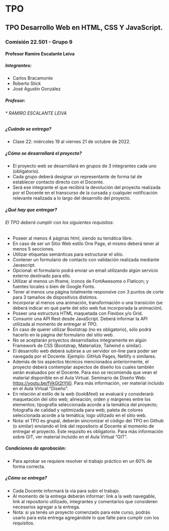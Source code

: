 # TPO

## TPO Desarrollo Web en HTML, CSS Y JavaScript.

### Comisión 22.501 - Grupo 9

#### Profesor Ramiro Escalante Leiva

##### Integrantes:

* Carlos Bracamonte
* Roberto Stick
* José Agustín González

##### Profesor:

###### * *RAMIRO ESCALANTE LEIVA*

##### ¿Cuándo se entrega?

* Clase 22: miércoles 19 al viernes 21 de octubre de 2022.

##### ¿Cómo se desarrollará el proyecto?

* El proyecto web se desarrollará en grupos de 3 integrantes cada uno (obligatorio).
* Cada grupo deberá designar un representante de forma tal de establecer contacto directo con el Docente.
* Será ese integrante el que recibirá la devolución del proyecto realizada por el Docente en el transcurso de la cursada y cualquier notificación relevante realizada a lo largo del desarrollo del proyecto.

##### ¿Qué hay que entregar?

###### El TPO deberá cumplir con los siguientes requisitos:

* Poseer al menos 4 páginas html, siendo su temática libre.
* En caso de ser un Sitio Web estilo One Page, el mismo deberá tener al menos 5 secciones.
* Utilizar etiquetas semánticas para estructurar el sitio.
* Contener un formulario de contacto con validación realizada mediante Javascript.
* Opcional: el formulario podrá enviar un email utilizando algún servicio externo destinado para ello.
* Utilizar al menos un Iframe, íconos de FontAwesome o Flaticon; y fuentes locales o bien de Google Fonts.
* Tener al menos una página totalmente responsive con 3 puntos de corte para 3 tamaños de dispositivos distintos.
* Incorporar al menos una animación, transformación o una transición (se deberá indicar en qué parte del sitio web fue incorporada la animación).
* Poseer una estructura HTML maquetada con Flexbox y/o Grid.
* Consumir una API Rest desde JavaScript. Deberá informar la API utilizada al momento de entregar el TPO.
* En caso de querer utilizar Bootstrap (no es obligatorio), sólo podrá hacerlo en la página del formulario del sitio web.
* No se aceptarán proyectos desarrollados íntegramente en algún Framework de CSS (Bootstrap, Materialize, Tailwind o similar).
* El desarrollo web deberá subirse a un servidor on-line para poder ser navegada por el Docente. Ejemplo: GitHub Pages, Netlify o similares.
* Además de los aspectos técnicos mencionados anteriormente, el proyecto deberá contemplar aspectos de diseño los cuales también serán evaluados por el Docente. Para eso se recomienda que vean el material disponible en el Aula Virtual. Seminario de Diseño Web: https://youtu.be/fVkGt2tYIj0. Para más información, ver material incluído en el Aula Virtual “Diseño”.
* En relación al estilo de la web (look&feel) se evaluará y considerará: maquetación del sitio web; alineación, orden y márgenes entre los elementos; tipografía seleccionada acorde a la temática del proyecto; fotografía de calidad y optimizada para web; paleta de colores seleccionada acorde a la temática; logo utilizado en el sitio web.
* Nota: el TPO es grupal, deberán sincronizar el código del TPO en Github (o similar) enviando el link del repositorio al Docente al momento de entregar el proyecto. Este requisito es obligatorio. Para más información sobre GIT, ver material incluído en el Aula Virtual “GIT”.

##### Condiciones de aprobación:

* Para aprobar se requiere resolver el trabajo práctico en un 60% de forma correcta.

##### ¿Cómo se entrega?

* Cada Docente informará la vía para subir el trabajo.
* Al momento de la entrega deberán informar: link a la web navegable, link al repositorio utilizado, integrantes y comentarios que consideren necesarios agregar a la entrega.
* Nota: si ya tenés un proyecto comenzado para este curso, podrás usarlo para esta entrega agregándole lo que falte para cumplir con los requisitos.
